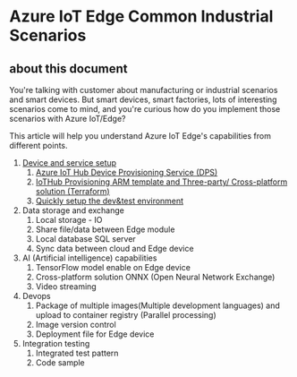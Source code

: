 # Azure IoT Edge Common Industrial Scenarios

## about this document

You're talking with customer about manufacturing or industrial scenarios and smart devices. But smart devices, smart factories, lots of interesting scenarios come to mind, and you're curious how do you implement those scenarios with Azure IoT/Edge?

This article will help you understand Azure IoT Edge's capabilities from different points.

1. [Device and service setup](/DeviceAndServiceSetup.md)
   1. [Azure IoT Hub Device Provisioning Service (DPS)](/DeviceAndServiceSetup.md#11-azure-iot-hub-device-provisioning-service-dps)
   2. [IoTHub Provisioning ARM template and Three-party/ Cross-platform solution (Terraform)](/DeviceAndServiceSetup.md#12-iothub-and-device-provision)
   3. [Quickly setup the dev&test environment](/DeviceAndServiceSetup.md#13-setup-the-devtest-environment)
2. Data storage and exchange
   1. Local storage - IO
   2. Share file/data between Edge module
   3. Local database SQL server
   4. Sync data between cloud and Edge device
3. AI (Artificial intelligence) capabilities
   1. TensorFlow model enable on Edge device
   2. Cross-platform solution ONNX (Open Neural Network Exchange)
   3. Video streaming
4. Devops
   1. Package of multiple images(Multiple development languages) and upload to container registry (Parallel processing)
   2. Image version control
   3. Deployment file for Edge device
5. Integration testing
   1. Integrated test pattern
   2. Code sample

